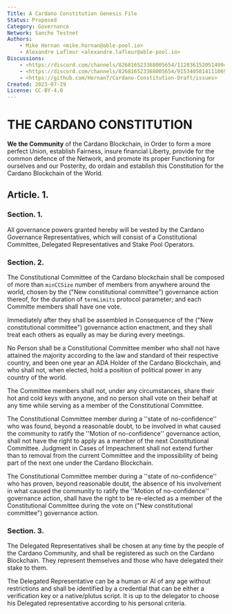 ```yaml
---
Title: A Cardano Constitution Genesis File
Status: Proposed
Category: Governance
Network: Sancho Testnet
Authors:
    - Mike Hornan <mike.hornan@able-pool.io>
    - Alexandre Lafleur <alexandre.lafleur@able-pool.io>
Discussions:
    - <https://discord.com/channels/826816523368005654/1128361520514994178>
    - <https://discord.com/channels/826816523368005654/915340581411106916>
    - <https://github.com/Hornan7/Cardano-Constitution-Draft/issues>
Created: 2023-07-29
License: CC-BY-4.0
---
```


# THE CARDANO CONSTITUTION

**We the Community** of the Cardano Blockchain, in Order to form a more perfect Union, establish Fairness, insure financial Liberty,
provide for the common defence of the Network, and promote its proper Functioning for ourselves and our Posterity, do ordain and establish
this Constitution for the Cardano Blockchain of the World.

## Article. 1.

### Section. 1.

All governance powers granted hereby will be vested by the Cardano Governance Representatives, which will consist of a Constitutional Committee, Delegated Representatives and Stake Pool Operators.

### Section. 2.

The Constitutional Committee of the Cardano blockchain shall be composed of more than `minCCSize` number of members from anywhere around the world, chosen by the  ("New constitutional committee") governance action thereof, for the duration of `termLimits` protocol parameter; and each Committe members shall have one vote.

Immediately after they shall be assembled in Consequence of the ("New constitutional committee") governance action enactment, and they shall treat each others as equally as may be during every meetings.

No Person shall be a Constitutional Committee member who shall not have attained the majority according to the law and standard of their respective country, and been one year an ADA Holder of the Cardano Blockchain, and who shall not, when elected, hold a position of political power in any country of the world.

The Committee members shall not, under any circumstances, share their hot and cold keys with anyone, and no person shall vote on their behalf at any time while serving as a member of the Constitutional Committee.

The Constitutional Committee member during a ''state of no-confidence'' who was found, beyond a reasonable doubt, to be involved in what caused the community to ratify the ''Motion of no-confidence'' 
governance action, shall not have the right to apply as a member of the next Constitutional Committee. Judgment in Cases of Impeachment shall not extend further than to removal from the current Committee and the impossibility of being part of the next one under the Cardano Blockchain.

The Constitutional Committee member during a ''state of no-confidence'' who has proven, beyond reasonable doubt, the absence of his involvement in what caused the community to ratify the ''Motion of no-confidence'' governance action, shall have the right to be re-elected as a member of the Constitutional Committee during the vote on ("New constitutional committee") governance action.

### Section. 3.

The Delegated Representatives shall be chosen at any time by the people of the Cardano Community, and shall be registered as such on the Cardano Blockchain. They represent themselves and those who have delegated their stake to them.

The Delegated Representative can be a human or AI of any age without restrictions and shall be identified by a credential that can be either a verification key or a native/plutus script. 
It is up to the delegator to choose his Delegated representative according to his personal criteria.



